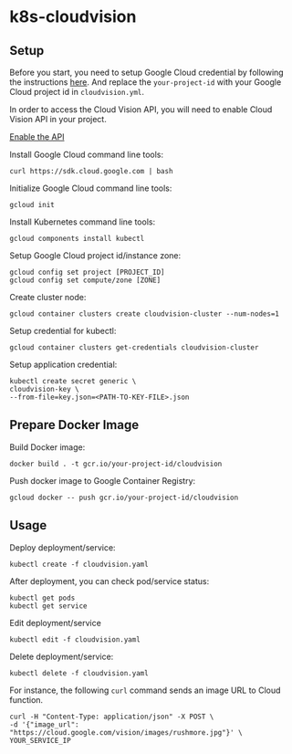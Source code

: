 # k8s-cloudvision

Setup
----

Before you start, you need to setup Google Cloud credential by following the instructions [here](https://serverless.com/framework/docs/providers/google/guide/credentials/). And replace the `your-project-id` with your Google Cloud project id in `cloudvision.yml`.

In order to access the Cloud Vision API, you will need to enable Cloud Vision API in your project.

[Enable the API](https://console.cloud.google.com/flows/enableapi?apiid=vision.googleapis.com)

Install Google Cloud command line tools:
```
curl https://sdk.cloud.google.com | bash
```

Initialize Google Cloud command line tools:
```
gcloud init
```

Install Kubernetes command line tools:
```
gcloud components install kubectl
```

Setup Google Cloud project id/instance zone:
```
gcloud config set project [PROJECT_ID]
gcloud config set compute/zone [ZONE]
```

Create cluster node:
```
gcloud container clusters create cloudvision-cluster --num-nodes=1
```

Setup credential for kubectl:
```
gcloud container clusters get-credentials cloudvision-cluster
```

Setup application credential:
```
kubectl create secret generic \
cloudvision-key \
--from-file=key.json=<PATH-TO-KEY-FILE>.json
```

Prepare Docker Image
----

Build Docker image:
```
docker build . -t gcr.io/your-project-id/cloudvision
```

Push docker image to Google Container Registry:
```
gcloud docker -- push gcr.io/your-project-id/cloudvision
```


Usage
----

Deploy deployment/service:
```
kubectl create -f cloudvision.yaml
```

After deployment, you can check pod/service status:
```
kubectl get pods
kubectl get service
```

Edit deployment/service
```
kubectl edit -f cloudvision.yaml
```

Delete deployment/service:
```
kubectl delete -f cloudvision.yaml
```

For instance, the following `curl` command sends an image URL to Cloud function.

```
curl -H "Content-Type: application/json" -X POST \
-d '{"image_url": "https://cloud.google.com/vision/images/rushmore.jpg"}' \
YOUR_SERVICE_IP
```